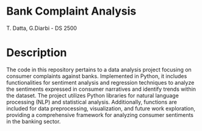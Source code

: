 # Bank Complaint Analysis
T. Datta, G.Diarbi - DS 2500

# Description
The code in this repository pertains to a data analysis project focusing on consumer complaints against banks. Implemented in Python, it includes functionalities for sentiment analysis and regression techniques to analyze the sentiments expressed in consumer narratives and identify trends within the dataset. The project utilizes Python libraries for natural language processing (NLP) and statistical analysis. Additionally, functions are included for data preprocessing, visualization, and future work exploration, providing a comprehensive framework for analyzing consumer sentiments in the banking sector.
